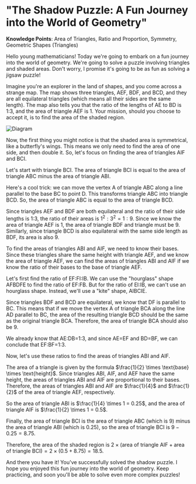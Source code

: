 # "The Shadow Puzzle: A Fun Journey into the World of Geometry"

**Knowledge Points**: Area of Triangles, Ratio and Proportion, Symmetry, Geometric Shapes (Triangles)

Hello young mathematicians! Today we're going to embark on a fun journey into the world of geometry. We're going to solve a puzzle involving triangles and shaded areas. Don't worry, I promise it's going to be as fun as solving a jigsaw puzzle!

Imagine you're an explorer in the land of shapes, and you come across a strange map. The map shows three triangles, AEF, BDF, and BCD, and they are all equilateral triangles (which means all their sides are the same length). The map also tells you that the ratio of the lengths of AE to BD is 1:3, and the area of triangle AEF is 1. Your mission, should you choose to accept it, is to find the area of the shaded region.

![Diagram](https://i.imgur.com/4ZMvHn5.png)

Now, the first thing you might notice is that the shaded area is symmetrical, like a butterfly's wings. This means we only need to find the area of one side, and then double it. So, let's focus on finding the area of triangles AIF and BCI.

Let's start with triangle BCI. The area of triangle BCI is equal to the area of triangle ABC minus the area of triangle ABI.

Here's a cool trick: we can move the vertex A of triangle ABC along a line parallel to the base BC to point D. This transforms triangle ABC into triangle BCD. So, the area of triangle ABC is equal to the area of triangle BCD.

Since triangles AEF and BDF are both equilateral and the ratio of their side lengths is 1:3, the ratio of their areas is $1^2 : 3^2 = 1:9$. Since we know the area of triangle AEF is 1, the area of triangle BDF and triangle must be 9. Similarly, since triangle BCD is also equilateral with the same side length as BDF, its area is also 9.

To find the areas of triangles ABI and AIF, we need to know their bases. Since these triangles share the same height with triangle AEF, and we know the area of triangle AEF, we can find the areas of triangles ABI and AIF if we know the ratio of their bases to the base of triangle AEF.

Let's first find the ratio of EF:FI:IB. We can use the "hourglass" shape AFBDFE to find the ratio of EF:FB. But for the ratio of EI:IB, we can't use an hourglass shape. Instead, we'll use a "kite" shape, AIBCIE. 

Since triangles BDF and BCD are equilateral, we know that DF is parallel to BC. This means that if we move the vertex A of triangle BCA along the line AD parallel to BC, the area of the resulting triangle BCD should be the same as the original triangle BCA. Therefore, the area of triangle BCA should also be 9.

We already know that AE:DB=1:3, and since AE=EF and BD=BF, we can conclude that EF:BF=1:3.

Now, let's use these ratios to find the areas of triangles ABI and AIF. 

The area of a triangle is given by the formula $\frac{1}{2} \times \text{base} \times \text{height}$. Since triangles ABI, AIF, and AEF have the same height, the areas of triangles ABI and AIF are proportional to their bases. Therefore, the areas of triangles ABI and AIF are $\frac{1}{4}$ and $\frac{1}{2}$ of the area of triangle AEF, respectively.

So the area of triangle ABI is $\frac{1}{4} \times 1 = 0.25$, and the area of triangle AIF is $\frac{1}{2} \times 1 = 0.5$.

Finally, the area of triangle BCI is the area of triangle ABC (which is 9) minus the area of triangle ABI (which is 0.25), so the area of triangle BCI is $9 - 0.25 = 8.75$.

Therefore, the area of the shaded region is $2 \times (\text{area of triangle AIF} + \text{area of triangle BCI}) = 2 \times (0.5 + 8.75) = 18.5$.

And there you have it! You've successfully solved the shadow puzzle. I hope you enjoyed this fun journey into the world of geometry. Keep practicing, and soon you'll be able to solve even more complex puzzles!
